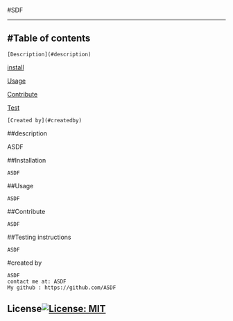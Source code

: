 #SDF
  
  
  ------------------
  #Table of contents
  ------------------

    [Description](#description)
      
  [install](#installation)
  
      
  [Usage](#usage)
   
      
  [Contribute](#contribute)
  
      
  [Test](#testing)
  
    [Created by](#createdby)

  
  ##description <a name="description"></a>
  
  ASDF

  
  ##Installation <a name="installation"></a>
  
    ASDF
  
  
  ##Usage <a name="usage"></a>
  
    ASDF
  
  
  ##Contribute <a name="contribute"></a>
  
    ASDF
  
  
  ##Testing instructions <a name="testing"></a>
  
    ASDF
  
  #created by <a name="createdby"></a>

    ASDF
    contact me at: ASDF
    My github : https://github.com/ASDF
  
  ## License[![License: MIT](https://img.shields.io/badge/License-MIT-yellow.svg)](https://opensource.org/licenses/MIT)
    
